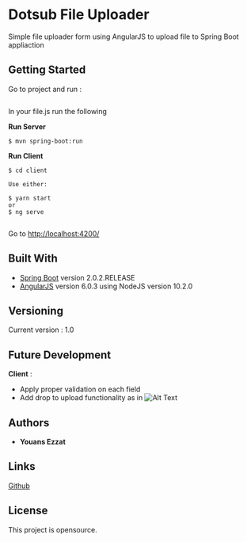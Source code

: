 # Dotsub File Uploader

Simple file uploader form using AngularJS to upload file to Spring Boot appliaction

## Getting Started
Go to project and run :
```

```
In your file.js run the following

<b>Run Server</b>
```jshelllanguage
$ mvn spring-boot:run
```
<b>Run Client</b>
```jshelllanguage
$ cd client
 
Use either:
 
$ yarn start
or
$ ng serve
 
```
Go to [http://localhost:4200/](http://localhost:4200/)

## Built With

* [Spring Boot](http://projects.spring.io/spring-boot/) version 2.0.2.RELEASE
* [AngularJS](http://https://angularjs.org/) version 6.0.3 using NodeJS version 10.2.0


## Versioning

Current version : 1.0

## Future Development
**Client** :
 - Apply proper validation on each field
 - Add drop to upload functionality as in ![Alt Text](https://css-tricks.com/wp-content/uploads/2015/11/drag-drop-upload-1.gif) 


## Authors

* **Youans Ezzat**

## Links

[Github](https://github.com/Youans/dotsub-file-uploader)

## License

This project is opensource.

